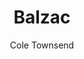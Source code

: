 ---
title: "Balzac"
github: https://github.com/coletownsend/balzac-for-jekyll
demo: https://gtat.me/
author: Cole Townsend
draft: true
ssg:
  - Jekyll
cms:
  - No Cms
---